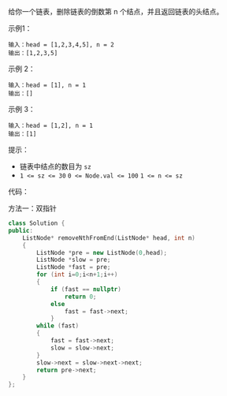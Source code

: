 给你一个链表，删除链表的倒数第 n 个结点，并且返回链表的头结点。

示例1：
```
输入：head = [1,2,3,4,5], n = 2
输出：[1,2,3,5]
```

示例 2：
```
输入：head = [1], n = 1
输出：[]
```

示例 3：
```
输入：head = [1,2], n = 1
输出：[1]
```

提示：
- 链表中结点的数目为 `sz`
- `1 <= sz <= 30`
`0 <= Node.val <= 100`
`1 <= n <= sz`

代码：

方法一：双指针
```cpp
class Solution {
public:
    ListNode* removeNthFromEnd(ListNode* head, int n) 
    {
        ListNode *pre = new ListNode(0,head);
        ListNode *slow = pre;
        ListNode *fast = pre;
        for (int i=0;i<n+1;i++)
        {
            if (fast == nullptr)
                return 0;
            else
                fast = fast->next;
            }
        while (fast)
        {
            fast = fast->next;
            slow = slow->next;
        }
        slow->next = slow->next->next;
        return pre->next;
    }
};
```
